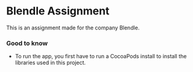 # Blendle Assignment #
This is an assignment made for the company Blendle.

### Good to know ###

* To run the app, you first have to run a CocoaPods install to install the libraries used in this project.